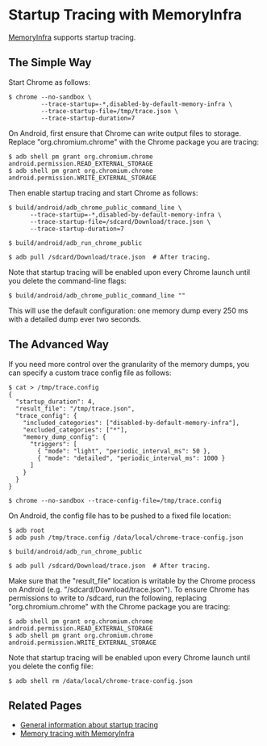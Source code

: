 # Startup Tracing with MemoryInfra

[MemoryInfra](README.md) supports startup tracing.

## The Simple Way

Start Chrome as follows:

    $ chrome --no-sandbox \
             --trace-startup=-*,disabled-by-default-memory-infra \
             --trace-startup-file=/tmp/trace.json \
             --trace-startup-duration=7

On Android, first ensure that Chrome can write output files to storage. Replace
"org.chromium.chrome" with the Chrome package you are tracing:

    $ adb shell pm grant org.chromium.chrome android.permission.READ_EXTERNAL_STORAGE
    $ adb shell pm grant org.chromium.chrome android.permission.WRITE_EXTERNAL_STORAGE

Then enable startup tracing and start Chrome as follows:

    $ build/android/adb_chrome_public_command_line \
          --trace-startup=-*,disabled-by-default-memory-infra \
          --trace-startup-file=/sdcard/Download/trace.json \
          --trace-startup-duration=7

    $ build/android/adb_run_chrome_public

    $ adb pull /sdcard/Download/trace.json  # After tracing.

Note that startup tracing will be enabled upon every Chrome launch until you
delete the command-line flags:

    $ build/android/adb_chrome_public_command_line ""

This will use the default configuration: one memory dump every 250 ms with a
detailed dump ever two seconds.

## The Advanced Way

If you need more control over the granularity of the memory dumps, you can
specify a custom trace config file as follows:

    $ cat > /tmp/trace.config
    {
      "startup_duration": 4,
      "result_file": "/tmp/trace.json",
      "trace_config": {
        "included_categories": ["disabled-by-default-memory-infra"],
        "excluded_categories": ["*"],
        "memory_dump_config": {
          "triggers": [
            { "mode": "light", "periodic_interval_ms": 50 },
            { "mode": "detailed", "periodic_interval_ms": 1000 }
          ]
        }
      }
    }

    $ chrome --no-sandbox --trace-config-file=/tmp/trace.config

On Android, the config file has to be pushed to a fixed file location:

    $ adb root
    $ adb push /tmp/trace.config /data/local/chrome-trace-config.json

    $ build/android/adb_run_chrome_public

    $ adb pull /sdcard/Download/trace.json  # After tracing.

Make sure that the "result_file" location is writable by the Chrome process on
Android (e.g. "/sdcard/Download/trace.json"). To ensure Chrome has permissions
to write to /sdcard, run the following, replacing "org.chromium.chrome" with
the Chrome package you are tracing:

    $ adb shell pm grant org.chromium.chrome android.permission.READ_EXTERNAL_STORAGE
    $ adb shell pm grant org.chromium.chrome android.permission.WRITE_EXTERNAL_STORAGE

Note that startup tracing will be enabled upon every Chrome launch until you
delete the config file:

    $ adb shell rm /data/local/chrome-trace-config.json

## Related Pages

 * [General information about startup tracing](https://sites.google.com/a/chromium.org/dev/developers/how-tos/trace-event-profiling-tool/recording-tracing-runs)
 * [Memory tracing with MemoryInfra](README.md)
